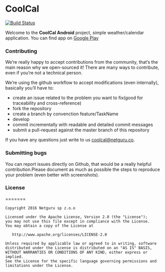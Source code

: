 # CoolCal

[![Build Status](https://www.bitrise.io/app/f8461c8e446b8de1.svg?token=Ydp21H8UswECEztLf4Zn9A&branch=master)](https://www.bitrise.io/app/f8461c8e446b8de1)

Welcome to the **CoolCal Android** project, simple weather/calendar application. You can find app on [Google Play](https://play.google.com/store/apps/details?id=co.netguru.android.coolcal)

### Contributing

We’re really happy to accept contributions from the community, that’s the main reason why we open-sourced it! There are many ways to contribute, even if you’re not a technical person.

We’re using the github workflow to accept modifications (even internally), basically you’ll have to:

* create an issue related to the problem you want to fix(good for traceability and cross-reference)
* fork the repository
* create a branch by convenction feature/TaskName
* develop
* commit incrementally with readable and detailed commit messages
* submit a pull-request against the master branch of this repository

If you have any questions just write to us coolcal@netguru.co. 

### Submitting bugs

You can report issues directly on Github, that would be a really helpful contribution.Please document as much as possible the steps to reproduce your problem (even better with screenshots).

### License
=======

    Copyright 2016 Netguru sp z.o.o 

    Licensed under the Apache License, Version 2.0 (the "License");
    you may not use this file except in compliance with the License.
    You may obtain a copy of the License at

       http://www.apache.org/licenses/LICENSE-2.0

    Unless required by applicable law or agreed to in writing, software
    distributed under the License is distributed on an "AS IS" BASIS,
    WITHOUT WARRANTIES OR CONDITIONS OF ANY KIND, either express or implied.
    See the License for the specific language governing permissions and
    limitations under the License.


 [1]: https://github.com/netguru/coolcal-android
